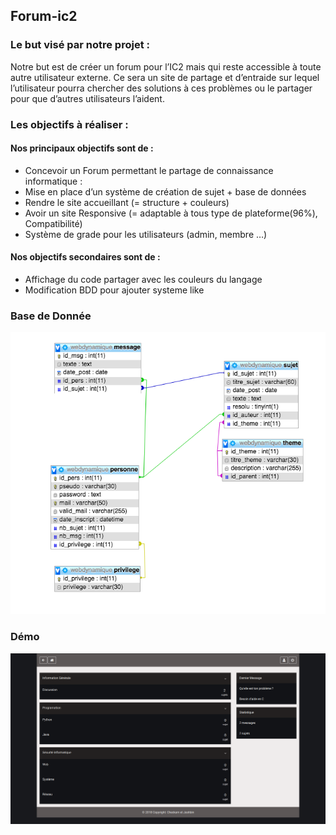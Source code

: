 ## Forum-ic2

### Le but visé par notre projet :
Notre but est de créer un forum pour l’IC2 mais qui reste accessible à toute autre utilisateur externe. Ce sera un site de partage et d’entraide sur lequel l’utilisateur pourra chercher des solutions à ces problèmes ou le partager pour que d’autres utilisateurs l’aident.

### Les objectifs à réaliser :
#### Nos principaux objectifs sont de :
- Concevoir un Forum permettant le partage de connaissance informatique :
- Mise en place d’un système de création de sujet + base de données
- Rendre le site accueillant (= structure + couleurs)
- Avoir un site Responsive (= adaptable à tous type de plateforme(96%), Compatibilité)
- Système de grade pour les utilisateurs (admin, membre …)

#### Nos objectifs secondaires sont de :
- Affichage du code partager avec les couleurs du langage
- Modification BDD pour ajouter systeme like

### Base de Donnée

![Config Bdd](img/bdd.png?raw=true "Configuration de la base de donnée")


### Démo 

 ![Demo](img/demo.png?raw=true "Demo du forum")
